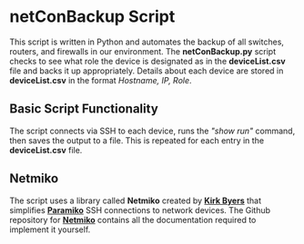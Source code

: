 # netConBackup Script

This script is written in Python and automates the backup of all switches, routers, and firewalls in our environment.  The **netConBackup.py** script checks to see what role the device is designated as in the **deviceList.csv** file and backs it up appropriately.  Details about each device are stored in **deviceList.csv** in the format *Hostname, IP, Role*.

## Basic Script Functionality
The script connects via SSH to each device, runs the *"show run"* command, then saves the output to a file.  This is repeated for each entry in the **deviceList.csv** file.  

## Netmiko
The script uses a library called **Netmiko** created by **[Kirk Byers](http://github.com/ktbyers/)** that simplifies **[Paramiko](http://www.paramiko.org/)** SSH connections to network devices.  The Github repository for **[Netmiko](http://github.com/ktbyers/netmiko)** contains all the documentation required to implement it yourself.